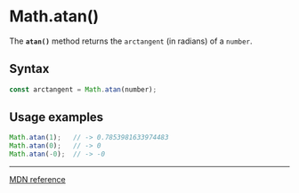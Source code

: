 # Math.atan()

The **`atan()`** method returns the `arctangent` (in radians) of a `number`.

## Syntax

```js
const arctangent = Math.atan(number);
```

## Usage examples

```js
Math.atan(1);   // -> 0.7853981633974483
Math.atan(0);   // -> 0
Math.atan(-0);  // -> -0
```

---

[MDN reference](https://developer.mozilla.org/en-US/docs/Web/JavaScript/Reference/Global_Objects/Math/atan)
